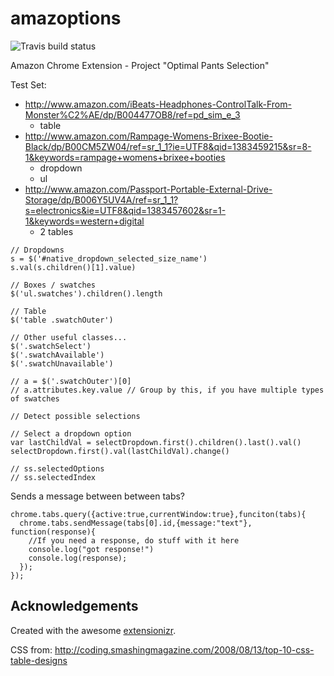 amazoptions
===========

![Travis build status](https://travis-ci.org/nathanleiby/amazoptions.svg?branch=master)

Amazon Chrome Extension - Project "Optimal Pants Selection"

Test Set:

- http://www.amazon.com/iBeats-Headphones-ControlTalk-From-Monster%C2%AE/dp/B004477OB8/ref=pd_sim_e_3
    - table
- http://www.amazon.com/Rampage-Womens-Brixee-Bootie-Black/dp/B00CM5ZW04/ref=sr_1_1?ie=UTF8&qid=1383459215&sr=8-1&keywords=rampage+womens+brixee+booties
    - dropdown
    - ul
- http://www.amazon.com/Passport-Portable-External-Drive-Storage/dp/B006Y5UV4A/ref=sr_1_1?s=electronics&ie=UTF8&qid=1383457602&sr=1-1&keywords=western+digital
    - 2 tables


```
// Dropdowns
s = $('#native_dropdown_selected_size_name')
s.val(s.children()[1].value)

// Boxes / swatches
$('ul.swatches').children().length

// Table
$('table .swatchOuter')

// Other useful classes...
$('.swatchSelect')
$('.swatchAvailable')
$('.swatchUnavailable')
```

```
// a = $('.swatchOuter')[0]
// a.attributes.key.value // Group by this, if you have multiple types of swatches

// Detect possible selections

// Select a dropdown option
var lastChildVal = selectDropdown.first().children().last().val()
selectDropdown.first().val(lastChildVal).change()

// ss.selectedOptions
// ss.selectedIndex
```

Sends a message between between tabs?
```
chrome.tabs.query({active:true,currentWindow:true},funciton(tabs){
  chrome.tabs.sendMessage(tabs[0].id,{message:"text"}, function(response){
    //If you need a response, do stuff with it here
    console.log("got response!")
    console.log(response);
  });
});
```


## Acknowledgements

Created with the awesome [extensionizr](http://extensionizr.com).

CSS from: http://coding.smashingmagazine.com/2008/08/13/top-10-css-table-designs
